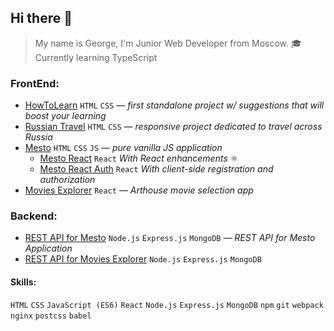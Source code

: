 
## Hi there 👋

> My name is George, I'm Junior Web Developer from Moscow. 
> 🎓 Currently learning TypeScript

### FrontEnd:
* [HowToLearn](https://github.com/GeoGeorgeous/how-to-learn) `HTML` `CSS`
— *first standalone project w/ suggestions that will boost your learning*
* [Russian Travel](https://github.com/GeoGeorgeous/russian-travel) `HTML` `CSS`
— *responsive project dedicated to travel across Russia*
* [Mesto](https://github.com/GeoGeorgeous/mesto) `HTML` `CSS` `JS`
— *pure vanilla JS application*
	- [Mesto React](https://github.com/GeoGeorgeous/mesto-react) `React` *With React enhancements* ⚛
	- [Mesto React Auth](https://github.com/GeoGeorgeous/react-mesto-auth) `React` *With client-side registration and authorization*
* [Movies Explorer](https://github.com/GeoGeorgeous/movies-explorer-frontend) `React`
— *Arthouse movie selection app*

### Backend:
* [REST API for Mesto](https://github.com/GeoGeorgeous/express-mesto) `Node.js` `Express.js` `MongoDB`
— *REST API for Mesto Application*
* [REST API for Movies Explorer](https://github.com/GeoGeorgeous/movies-explorer-api) `Node.js` `Express.js` `MongoDB`

#### Skills:
`HTML` `CSS`
`JavaScript (ES6)`
`React`
`Node.js` `Express.js` `MongoDB`
`npm` `git` `webpack` `nginx` `postcss` `babel`

